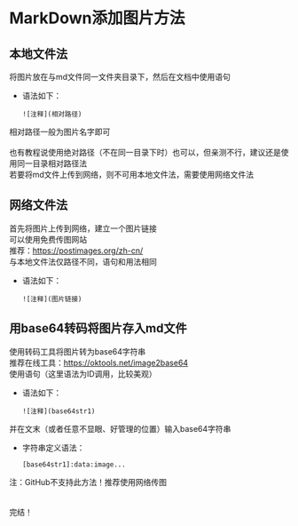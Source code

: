 # MarkDown添加图片方法
## 本地文件法
将图片放在与md文件同一文件夹目录下，然后在文档中使用语句
* 语法如下：
    ```
    ![注释](相对路径)
    ```
相对路径一般为图片名字即可\
\
也有教程说使用绝对路径（不在同一目录下时）也可以，但亲测不行，建议还是使用同一目录相对路径法\
若要将md文件上传到网络，则不可用本地文件法，需要使用网络文件法
## 网络文件法
首先将图片上传到网络，建立一个图片链接\
可以使用免费传图网站\
推荐：<https://postimages.org/zh-cn/>\
与本地文件法仅路径不同，语句和用法相同
* 语法如下：
    ```
    ![注释](图片链接)
    ```
## 用base64转码将图片存入md文件
使用转码工具将图片转为base64字符串\
推荐在线工具：<https://oktools.net/image2base64>\
使用语句（这里语法为ID调用，比较美观）
* 语法如下：
    ```
    ![注释](base64str1)
    ```
并在文末（或者任意不显眼、好管理的位置）输入base64字符串
* 字符串定义语法：
    ```
    [base64str1]:data:image...
    ```

注：GitHub不支持此方法！推荐使用网络传图\
\
\
完结！
